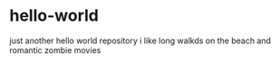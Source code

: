 # hello-world
just another hello world repository
i like long walkds on the beach and romantic zombie movies
